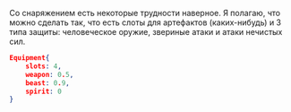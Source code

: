 Со снаряжением есть некоторые трудности наверное. Я полагаю, что можно сделать так, что есть слоты для артефактов (каких-нибудь) и 3 типа защиты: человеческое оружие, звериные атаки и атаки нечистых сил.
```json
Equipment{
	slots: 4,
	weapon: 0.5,
	beast: 0.9,
	spirit: 0
}
```
